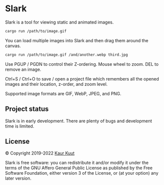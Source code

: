# Slark

Slark is a tool for viewing static and animated images.

```sh
cargo run /path/to/image.gif
```

You can load multiple images into Slark and then drag them around the canvas.

```sh
cargo run /path/to/image.gif /and/another.webp third.jpg
```

Use PGUP / PGDN to control their Z-ordering. Mouse wheel to zoom. DEL to remove an image.

Ctrl+S / Ctrl+O to save / open a project file which remembers all the opened images and their location, z-order, and zoom level.

Supported image formats are GIF, WebP, JPEG, and PNG.

## Project status

Slark is in early development. There are plenty of bugs and development time is limited.

## License

© Copyright 2019-2022 [Kaur Kuut](https://www.kaurkuut.com/)

Slark is free software: you can redistribute it and/or modify it under the terms of the GNU Affero General Public License as published by the Free Software Foundation, either version 3 of the License, or (at your option) any later version.